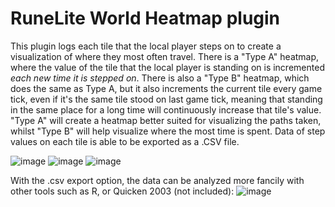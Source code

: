 # RuneLite World Heatmap plugin
This plugin logs each tile that the local player steps on to create a visualization of where they most often travel.  There is a "Type A" heatmap, where the value of the tile that the local player is standing on is incremented *each new time it is stepped on*. There is also a "Type B" heatmap, which does the same as Type A, but it also increments the current tile every game tick, even if it's the same tile stood on last game tick, meaning that standing in the same place for a long time will continuously increase that tile's value. "Type A" will create a heatmap better suited for visualizing the paths taken, whilst "Type B" will help visualize where the most time is spent. Data of step values on each tile is able to be exported as a .CSV file.

![image](https://github.com/GrandTheftWalrus/RuneLite-World-Heatmap/assets/70998757/01bc984e-8aa5-40e8-b4b8-d2d89e28483d)
![image](https://github.com/GrandTheftWalrus/RuneLite-World-Heatmap/assets/70998757/52975a4c-f265-436f-b38e-e0714b4d585c)
![image](https://github.com/GrandTheftWalrus/RuneLite-World-Heatmap/assets/70998757/74768f6c-0bee-43d7-a902-1db300d4df3a)

With the .csv export option, the data can be analyzed more fancily with other tools such as R, or Quicken 2003 (not included):
![image](https://user-images.githubusercontent.com/70998757/193536404-1aad969d-e2fb-4ab1-af27-3c38be4ac90d.png)

